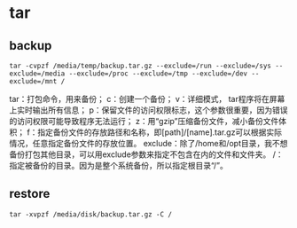 tar
===

backup
---
```
tar -cvpzf /media/temp/backup.tar.gz --exclude=/run --exclude=/sys --exclude=/media --exclude=/proc --exclude=/tmp --exclude=/dev --exclude=/mnt /
```

tar：打包命令，用来备份；
c：创建一个备份；
v：详细模式， tar程序将在屏幕上实时输出所有信息；
p：保留文件的访问权限标志，这个参数很重要，因为错误的访问权限可能导致程序无法运行；
z：用“gzip”压缩备份文件，减小备份文件体积；
f：指定备份文件的存放路径和名称，即[path]/[name].tar.gz可以根据实际情况，任意指定备份文件的存放位置。
exclude：除了/home和/opt目录，我不想备份打包其他目录，可以用exclude参数来指定不包含在内的文件和文件夹。
/：指定被备份的目录。因为是整个系统备份，所以指定根目录“/”。

restore
---
```
tar -xvpzf /media/disk/backup.tar.gz -C /
```

